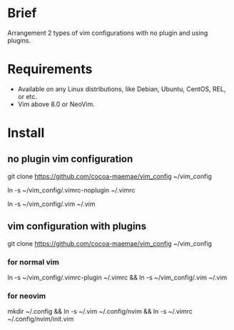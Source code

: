 # Brief
Arrangement 2 types of vim configurations with no plugin and using plugins.

# Requirements
* Available on any Linux distributions, like Debian, Ubuntu, CentOS, REL, or etc.
* Vim above 8.0 or NeoVim.

# Install
## no plugin vim configuration
git clone https://github.com/cocoa-maemae/vim_config ~/vim_config

ln -s ~/vim_config/.vimrc-noplugin ~/.vimrc

ln -s ~/vim_config/.vim ~/.vim

## vim configuration with plugins
git clone https://github.com/cocoa-maemae/vim_config ~/vim_config

### for normal vim
ln -s ~/vim_config/.vimrc-plugin ~/.vimrc && ln -s ~/vim_config/.vim ~/.vim

### for neovim
mkdir ~/.config && ln -s ~/.vim ~/.config/nvim && ln -s ~/.vimrc ~/.config/nvim/init.vim
